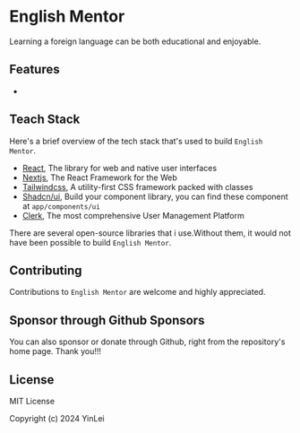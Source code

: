 # English Mentor

Learning a foreign language can be both educational and enjoyable.

## Features

- 

## Teach Stack

Here's a brief overview of the tech stack that's used to build `English Mentor`.

- [React](https://react.dev/), The library for web and native user interfaces
- [Nextjs](https://nextjs.org/), The React Framework for the Web
- [Tailwindcss](https://tailwindcss.com/), A utility-first CSS framework packed with classes
- [Shadcn/ui](https://ui.shadcn.com/), Build your component library, you can find these component at `app/components/ui`
- [Clerk](https://clerk.com/), The most comprehensive User Management Platform

There are several open-source libraries that i use.Without them, it would not have been possible to build `English Mentor`.

## Contributing

Contributions to `English Mentor` are welcome and highly appreciated.

## Sponsor through Github Sponsors

You can also sponsor or donate through Github, right from the repository's home page. Thank you!!!

## License

MIT License

Copyright (c) 2024 YinLei